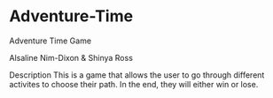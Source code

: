 # Adventure-Time
Adventure Time Game

Alsaline Nim-Dixon & Shinya Ross

Description
This is a game that allows the user to go through different activites to choose their path. In the end, they will either win or lose.
